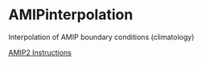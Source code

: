 # AMIPinterpolation
Interpolation of AMIP boundary conditions (climatology)

[AMIP2 Instructions](https://pcmdi.llnl.gov/mips/amip/details/index.html#BM3___Comparison_of_Traditional_and_New)
